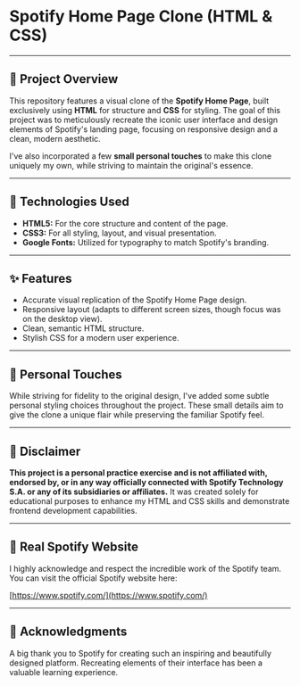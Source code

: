 # Spotify Home Page Clone (HTML & CSS)

---

## 🎵 Project Overview

This repository features a visual clone of the **Spotify Home Page**, built exclusively using **HTML** for structure and **CSS** for styling. The goal of this project was to meticulously recreate the iconic user interface and design elements of Spotify's landing page, focusing on responsive design and a clean, modern aesthetic.

I've also incorporated a few **small personal touches** to make this clone uniquely my own, while striving to maintain the original's essence.

---

## 🚀 Technologies Used

* **HTML5:** For the core structure and content of the page.
* **CSS3:** For all styling, layout, and visual presentation.
* **Google Fonts:** Utilized for typography to match Spotify's branding.

---

## ✨ Features

* Accurate visual replication of the Spotify Home Page design.
* Responsive layout (adapts to different screen sizes, though focus was on the desktop view).
* Clean, semantic HTML structure.
* Stylish CSS for a modern user experience.

---

## 🎨 Personal Touches

While striving for fidelity to the original design, I've added some subtle personal styling choices throughout the project. These small details aim to give the clone a unique flair while preserving the familiar Spotify feel.

---

## 🚧 Disclaimer

**This project is a personal practice exercise and is not affiliated with, endorsed by, or in any way officially connected with Spotify Technology S.A. or any of its subsidiaries or affiliates.** It was created solely for educational purposes to enhance my HTML and CSS skills and demonstrate frontend development capabilities.

---

## 🔗 Real Spotify Website

I highly acknowledge and respect the incredible work of the Spotify team. You can visit the official Spotify website here:

[https://www.spotify.com/](https://www.spotify.com/)

---

## 🙏 Acknowledgments

A big thank you to Spotify for creating such an inspiring and beautifully designed platform. Recreating elements of their interface has been a valuable learning experience.